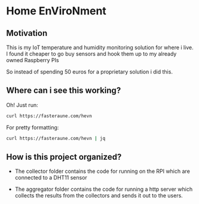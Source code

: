 # Home EnViroNment

## Motivation

This is my IoT temperature and humidity monitoring solution for where i live.
I found it cheaper to go buy sensors and hook them up to my already owned Raspberry PIs

So instead of spending 50 euros for a proprietary solution i did this.

## Where can i see this working?

Oh! Just run:

```sh
curl https://fasteraune.com/hevn
```

For pretty formatting:

```sh
curl https://fasteraune.com/hevn | jq
```

## How is this project organized?

- The collector folder contains the code for running on the RPI which are connected to a DHT11 sensor 

- The aggregator folder contains the code for running a http server which collects the results from the collectors and sends it out to the users.
